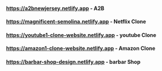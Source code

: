 #### https://a2bnewjersey.netlify.app              - A2B

#### https://magnificent-semolina.netlify.app      - Netflix Clone

#### https://youtube1-clone-website.netlify.app    - youtube Clone

#### https://amazon1-clone-website.netlify.app     - Amazon Clone

#### https://barbar-shop-design.netlify.app        - barbar Shop

